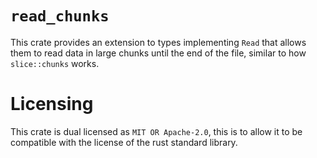 # `read_chunks`
This crate provides an extension to types implementing `Read` that allows them to read data in large chunks until the end of the file, similar to how `slice::chunks` works.

# Licensing
This crate is dual licensed as `MIT OR Apache-2.0`, this is to allow it to be compatible with the license of the rust standard library.
